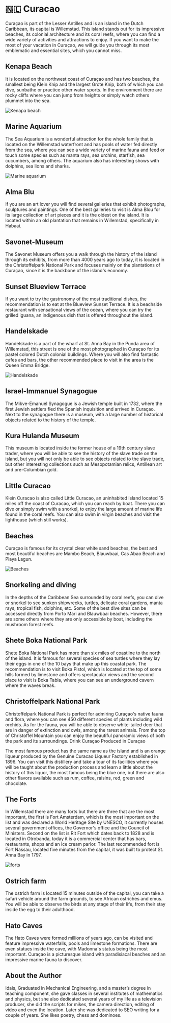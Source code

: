 # 🇳🇱 Curacao

Curaçao is part of the Lesser Antilles and is an island in the Dutch Caribbean, its capital is Willemstad. This island stands out for its impressive beaches, its colonial architecture and its coral reefs, where you can find a wide variety of activities and attractions to enjoy. If you want to make the most of your vacation in Curaçao, we will guide you through its most emblematic and essential sites, which you cannot miss.

## Kenapa Beach

It is located on the northwest coast of Curaçao and has two beaches, the smallest being Klein Knip and the largest Grote Knip, both of which you can dive, sunbathe or practice other water sports. In the environment there are rocky cliffs where you can jump from heights or simply watch others plummet into the sea.

![Kenapa beach](_static/images/curacao/kenapa-beach.png)

## Marine Aquarium

The Sea Aquarium is a wonderful attraction for the whole family that is located on the Willemstad waterfront and has pools of water fed directly from the sea, where you can see a wide variety of marine fauna and feed or touch some species such as manta rays, sea ​​urchins, starfish, sea cucumbers, among others. The aquarium also has interesting shows with dolphins, sea lions and sharks.

![Marine aquarium](_static/images/curacao/marine-aquarium.png)

## Alma Blu

If you are an art lover you will find several galleries that exhibit photographs, sculptures and paintings. One of the best galleries to visit is Alma Blou for its large collection of art pieces and it is the oldest on the island. It is located within an old plantation that remains in Willemstad, specifically in Habaai.

## Savonet-Museum

The Savonet Museum offers you a walk through the history of the island through its exhibits, from more than 4000 years ago to today, it is located in the Christoffelpark National Park and focuses mainly on the plantations of Curaçao, since it is the backbone of the island's economy.

## Sunset Blueview Terrace

If you want to try the gastronomy of the most traditional dishes, the recommendation is to eat at the Blueview Sunset Terrace. It is a beachside restaurant with sensational views of the ocean, where you can try the grilled iguana, an indigenous dish that is offered throughout the island.

## Handelskade

Handelskade is a part of the wharf at St. Anna Bay in the Punda area of ​​Willemstad, this street is one of the most photographed in Curaçao for its pastel colored Dutch colonial buildings. Where you will also find fantastic cafes and bars, the other recommended place to visit in the area is the Queen Emma Bridge.

![Handelskade](_static/images/curacao/handelskade.png)

## Israel-Immanuel Synagogue

The Mikve-Emanuel Synagogue is a Jewish temple built in 1732, where the first Jewish settlers fled the Spanish inquisition and arrived in Curaçao. Next to the synagogue there is a museum, with a large number of historical objects related to the history of the temple.

## Kura Hulanda Museum

This museum is located inside the former house of a 19th century slave trader, where you will be able to see the history of the slave trade on the island, but you will not only be able to see objects related to the slave trade, but other interesting collections such as Mesopotamian relics, Antillean art and pre-Columbian gold.

## Little Curacao

Klein Curacao is also called Little Curacao, an uninhabited island located 15 miles off the coast of Curacao, which you can reach by boat. There you can dive or simply swim with a snorkel, to enjoy the large amount of marine life found in the coral reefs. You can also swim in virgin beaches and visit the lighthouse (which still works).

## Beaches

Curaçao is famous for its crystal clear white sand beaches, the best and most beautiful beaches are Mambo Beach, Blauwbaai, Cas Abao Beach and Playa Lagun.

![Beaches](_static/images/curacao/beaches.png)

## Snorkeling and diving

In the depths of the Caribbean Sea surrounded by coral reefs, you can dive or snorkel to see sunken shipwrecks, turtles, delicate coral gardens, manta rays, tropical fish, dolphins, etc. Some of the best dive sites can be accessed directly from Porto Mari and Blauwbaai beaches. However, there are some others where they are only accessible by boat, including the mushroom forest reefs.

## Shete Boka National Park

Shete Boka National Park has more than six miles of coastline to the north of the island. It is famous for several species of sea turtles where they lay their eggs in one of the 10 bays that make up this coastal park. The recommendation is to visit Boka Pistol, which is located at the top of some hills formed by limestone and offers spectacular views and the second place to visit is Boka Tabla, where you can see an underground cavern where the waves break.

## Christoffelpark National Park

Christoffelpark National Park is perfect for admiring Curaçao's native fauna and flora, where you can see 450 different species of plants including wild orchids. As for the fauna, you will be able to observe white-tailed deer that are in danger of extinction and owls, among the rarest animals. From the top of Christoffel Mountain you can enjoy the beautiful panoramic views of both the park and its surroundings.
Drink Curaçao Produced in Curaçao

The most famous product has the same name as the island and is an orange liqueur produced by the Genuine Curacao Liqueur Factory established in 1896. You can visit this distillery and take a tour of its facilities where you will be taught about the production process and learn a little about the history of this liquor, the most famous being the blue one, but there are also other flavors available such as rum, coffee, raisins, red, green and chocolate.

## The Forts

In Willemstad there are many forts but there are three that are the most important, the first is Fort Amsterdam, which is the most important on the list and was declared a World Heritage Site by UNESCO, it currently houses several government offices, the Governor's office and the Council of Ministers. Second on the list is Rit Fort which dates back to 1828 and is located in Otrobanda, today it is a commercial center that has bars, restaurants, shops and an ice cream parlor. The last recommended fort is Fort Nassau, located five minutes from the capital, it was built to protect St. Anna Bay in 1797.

![forts](_static/images/curacao/forts.png)

## Ostrich farm

The ostrich farm is located 15 minutes outside of the capital, you can take a safari vehicle around the farm grounds, to see African ostriches and emus. You will be able to observe the birds at any stage of their life, from their stay inside the egg to their adulthood.

## Hato Caves

The Hato Caves were formed millions of years ago, can be visited and feature impressive waterfalls, pools and limestone formations. There are even statues inside the cave, with Madonna's status being the most important.
Curaçao is a picturesque island with paradisiacal beaches and an impressive marine fauna to discover.

## About the Author

Idais, Graduated in Mechanical Engineering, and a master’s degree in teaching component, she gave classes in several institutes of mathematics and physics, but she also dedicated several years of my life as a television producer, she did the scripts for mikes, the camera direction, editing of video and even the location. Later she was dedicated to SEO writing for a couple of years. She likes poetry, chess and dominoes.
